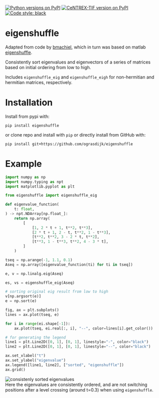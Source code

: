 [![Python versions on PyPI](https://img.shields.io/pypi/pyversions/eigenshuffle.svg)](https://pypi.python.org/pypi/eigenshuffle/)
[![CeNTREX-TlF version on PyPI](https://img.shields.io/pypi/v/eigenshuffle.svg "eigenshuffle on PyPI")](https://pypi.python.org/pypi/eigenshuffle/)
[![Code style: black](https://img.shields.io/badge/code%20style-black-000000.svg)](https://github.com/psf/black)


# eigenshuffle
Adapted from code by [bmachiel](https://github.com/bmachiel/python-nport/blob/master/nport/eigenshuffle.py), which in turn was based on matlab [eigenshuffle](http://www.mathworks.com/matlabcentral/fileexchange/22885).  

Consistently sort eigenvalues and eigenvectors of a series of matrices based on initial ordering from low to high.

Includes `eigenshuffle_eig` and `eigenshuffle_eigh` for non-hermitian and hermitian matrices, respectively.

# Installation
Install from pypi with:
```
pip install eigenshuffle
```

or clone repo and install with `pip` or directly install from GitHub with:  
```
pip install git+https://github.com/ograsdijk/eigenshuffle
```

# Example
```Python
import numpy as np
import numpy.typing as npt
import matplotlib.pyplot as plt

from eigenshuffle import eigenshuffle_eig

def eigenvalue_function(
    t: float,
) -> npt.NDArray[np.float_]:
    return np.array(
        [
            [1, 2 * t + 1, t**2, t**3],
            [2 * t + 1, 2 - t, t**2, 1 - t**3],
            [t**2, t**2, 3 - 2 * t, t**2],
            [t**3, 1 - t**3, t**2, 4 - 3 * t],
        ]
    )

tseq = np.arange(-1, 1.1, 0.1)
Aseq = np.array([eigenvalue_function(ti) for ti in tseq])

e, v = np.linalg.eig(Aseq)

es, vs = eigenshuffle_eig(Aseq)

# sorting original eig result from low to high
v[np.argsort(e)]
e = np.sort(e)

fig, ax = plt.subplots()
lines = ax.plot(tseq, e)

for i in range(ei.shape[-1]):
    ax.plot(tseq, ei.real[:, i], "--", color=lines[i].get_color())

# for generating the legend
line1 = plt.Line2D([0, 1], [0, 1], linestyle="-", color="black")
line2 = plt.Line2D([0, 1], [0, 1], linestyle="--", color="black")

ax.set_xlabel("t")
ax.set_ylabel("eigenvalue")
ax.legend([line1, line2], ["sorted", "eigenshuffle"])
ax.grid()

```
![consistenly sorted eigenvalues](https://raw.githubusercontent.com/ograsdijk/eigenshuffle/main/images/sorted_vs_unsorted.png)  
Here the eigenvalues are consistently ordered, and are not switching positions after a level crossing (around t=0.3) when using `eigenshuffle`.
